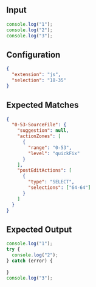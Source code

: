 
## Input
```javascript input
console.log("1");
console.log("2");
console.log("3");
```

## Configuration
```json configuration
{
  "extension": "js",
  "selection": "18-35"
}
```


## Expected Matches
```json expected matches
{
  "0-53-SourceFile": {
    "suggestion": null,
    "actionZones": [
      {
        "range": "0-53",
        "level": "quickFix"
      }
    ],
    "postEditActions": [
      {
        "type": "SELECT",
        "selections": ["64-64"]
      }
    ]
  }
}
```

## Expected Output
```javascript expected output
console.log("1");
try {
  console.log("2");
} catch (error) {
  
}
console.log("3");
```
